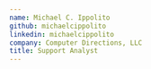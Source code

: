 ```yaml
---
name: Michael C. Ippolito
github: michaelcippolito
linkedin: michaelcippolito
company: Computer Directions, LLC
title: Support Analyst
---
```

